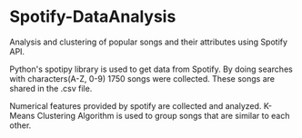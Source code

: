 # Spotify-DataAnalysis
Analysis and clustering of popular songs and their attributes using Spotify API.

Python's spotipy library is used to get data from Spotify. By doing searches with characters(A-Z, 0-9) 1750 songs were collected. These songs are shared in the .csv file.

Numerical features provided by spotify are collected and analyzed. K-Means Clustering Algorithm is used to group songs that are similar to each other.
